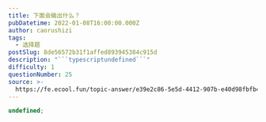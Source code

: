 ```yaml
---
title: 下面会输出什么？
pubDatetime: 2022-01-08T16:00:00.000Z
author: caorushizi
tags:
  - 选择题
postSlug: 8de56572b31f1affed893945384c915d
description: "```typescriptundefined```"
difficulty: 1
questionNumber: 25
source: >-
  https://fe.ecool.fun/topic-answer/e39e2c86-5e5d-4412-907b-e40d98fbfb4c?orderBy=updateTime&order=desc&tagId=32
---
```


```typescript
undefined;
```
